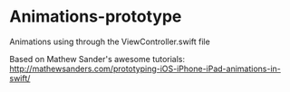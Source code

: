 # Animations-prototype
Animations using through the ViewController.swift file

Based on Mathew Sander's awesome tutorials: <br/>
http://mathewsanders.com/prototyping-iOS-iPhone-iPad-animations-in-swift/
